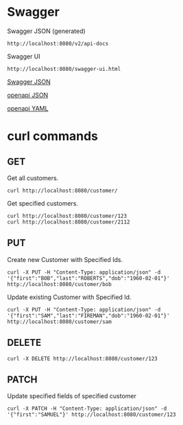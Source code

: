 # Swagger

Swagger JSON (generated)    

    http://localhost:8080/v2/api-docs

Swagger UI

    http://localhost:8080/swagger-ui.html


[Swagger JSON](swagger.json)

[openapi JSON](openapi.json)

[openapi YAML](openapi.yaml)

# curl commands

## GET

Get all customers.

    curl http://localhost:8080/customer/

Get specified customers.

    curl http://localhost:8080/customer/123
    curl http://localhost:8080/customer/2112

## PUT 

Create new Customer with Specified Ids.

    curl -X PUT -H "Content-Type: application/json" -d '{"first":"BOB","last":"ROBERTS","dob":"1960-02-01"}' http://localhost:8080/customer/bob

Update existing Customer with Specified Id.

    curl -X PUT -H "Content-Type: application/json" -d '{"first":"SAM","last":"FIREMAN","dob":"1960-02-01"}' http://localhost:8080/customer/sam

## DELETE

    curl -X DELETE http://localhost:8080/customer/123

## PATCH

Update specified fields of specified customer

    curl -X PATCH -H "Content-Type: application/json" -d '{"first":"SAMUEL"}' http://localhost:8080/customer/123



